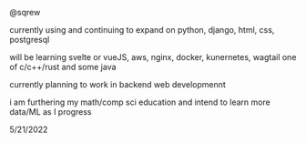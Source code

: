 @sqrew

currently using and continuing to expand on python, django, html, css, postgresql

will be learning svelte or vueJS, aws, nginx, docker, kunernetes, wagtail one of c/c++/rust and some java

currently planning to work in backend web developmennt

i am furthering my math/comp sci education and intend to learn more data/ML as I progress

5/21/2022
